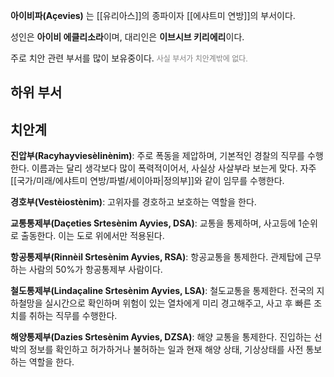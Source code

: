 **아이비파(Açevies)** 는 [[유리아스]]의 종파이자 [[에샤트미 연방]]의 부서이다.

성인은 **아이비 에클리소라**이며, 대리인은 **이브시브 키리에리**이다.

주로 치안 관련 부서를 많이 보유중이다. 
<span style="font-size: 12px; color: gray">사실 부서가 치안계밖에 없다.</span>

## 하위 부서

## 치안계

**진압부(Racyhayviesèlinènim)**: 주로 폭동을 제압하며, 기본적인 경찰의 직무를 수행한다.
이름과는 달리 생각보다 많이 폭력적이어서, 사실상 사살부라 보는게 맞다.
자주 [[국가/미래/에샤트미 연방/파벌/세이아파|정의부]]와 같이 임무를 수행한다.

**경호부(Vestèiostènim)**: 고위자를 경호하고 보호하는 역할을 한다.

**교통통제부(Daçeties Srtesènim Ayvies, DSA)**: 교통을 통제하며, 사고등에 1순위로 출동한다. 이는 도로 위에서만 적용된다.

**항공통제부(Rinnèil Srtesènim Ayvies, RSA)**: 항공교통을 통제한다. 관제탑에 근무하는 사람의 50%가 항공통제부 사람이다. 

**철도통제부(Lindaçaline Srtesènim Ayvies, LSA)**: 철도교통을 통제한다. 전국의 지하철망을 실시간으로 확인하며 위험이 있는 열차에게 미리 경고해주고, 사고 후 빠른 조치를 취하는 직무를 수행한다.

**해양통제부(Dazies Srtesènim Ayvies, DZSA)**: 해양 교통을 통제한다. 진입하는 선박의 정보를 확인하고 허가하거나 불허하는 일과 현재 해양 상태, 기상상태를 사전 통보하는 역할을 한다. 
